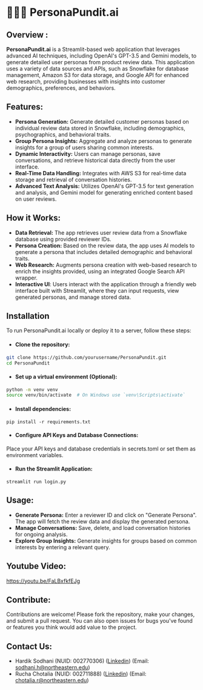 # 👳🏽‍♂ PersonaPundit.ai
## Overview :

__PersonaPundit.ai__ is a Streamlit-based web application that leverages advanced AI techniques, including OpenAI's GPT-3.5 and Gemini models, to generate detailed user personas from product review data. This application uses a variety of data sources and APIs, such as Snowflake for database management, Amazon S3 for data storage, and Google API for enhanced web research, providing businesses with insights into customer demographics, preferences, and behaviors.

## Features:

- __Persona Generation:__ Generate detailed customer personas based on individual review data stored in Snowflake, including demographics, psychographics, and behavioral traits.
- __Group Persona Insights:__ Aggregate and analyze personas to generate insights for a group of users sharing common interests.
- __Dynamic Interactivity:__ Users can manage personas, save conversations, and retrieve historical data directly from the user interface.
- __Real-Time Data Handling:__ Integrates with AWS S3 for real-time data storage and retrieval of conversation histories.
- __Advanced Text Analysis:__ Utilizes OpenAI's GPT-3.5 for text generation and analysis, and Gemini model for generating enriched content based on user reviews.

## How it Works:

- __Data Retrieval:__ The app retrieves user review data from a Snowflake database using provided reviewer IDs.
- __Persona Creation:__ Based on the review data, the app uses AI models to generate a persona that includes detailed demographic and behavioral traits.
- __Web Research:__ Augments persona creation with web-based research to enrich the insights provided, using an integrated Google Search API wrapper.
- __Interactive UI__: Users interact with the application through a friendly web interface built with Streamlit, where they can input requests, view generated personas, and manage stored data.

## Installation

To run PersonaPundit.ai locally or deploy it to a server, follow these steps:

- #### Clone the repository:
```bash
git clone https://github.com/yourusername/PersonaPundit.git
cd PersonaPundit
```
- #### Set up a virtual environment (Optional):
```bash
python -m venv venv
source venv/bin/activate  # On Windows use `venv\Scripts\activate`
```

- #### Install dependencies:
```
pip install -r requirements.txt
```

- #### Configure API Keys and Database Connections:
Place your API keys and database credentials in secrets.toml or set them as environment variables.

- #### Run the Streamlit Application:
```
streamlit run login.py
```


## Usage:

- __Generate Persona:__ Enter a reviewer ID and click on "Generate Persona". The app will fetch the review data and display the generated persona.
- __Manage Conversations:__ Save, delete, and load conversation histories for ongoing analysis.
- __Explore Group Insights:__ Generate insights for groups based on common interests by entering a relevant query.

## Youtube Video:
https://youtu.be/FaLBxfkfEJg

## Contribute:

Contributions are welcome! Please fork the repository, make your changes, and submit a pull request. You can also open issues for bugs you've found or features you think would add value to the project.

## Contact Us:
- Hardik Sodhani (NUID: 002770306) ([Linkedin](https://www.linkedin.com/in/hardiksodhani/)) (Email: sodhani.h@northeastern.edu)
- Rucha Chotalia (NUID: 002711888) ([Linkedin](https://www.linkedin.com/in/ruchachotalia/)) (Email: chotalia.r@northeastern.edu)
